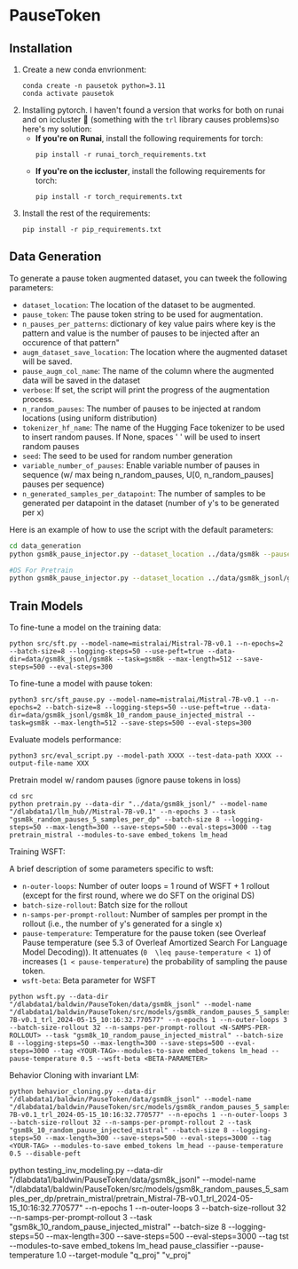 # PauseToken

## Installation

1. Create a new conda envrionment:
    ```
    conda create -n pausetok python=3.11
    conda activate pausetok
    ````
2. Installing pytorch. I haven't found a version that works for both on runai and on iccluster 🥲 (something with the `trl` library causes problems)so here's my solution:
    - **If you're on Runai**, install the following requirements for torch:
        ```
        pip install -r runai_torch_requirements.txt
        ```
    - **If you're on the iccluster**, install the following requirements for torch:
        ```
        pip install -r torch_requirements.txt
        ```
3. Install the rest of the requirements:
    ```
    pip install -r pip_requirements.txt
    ```

## Data Generation

To generate a pause token augmented dataset, you can tweek the following parameters:

- `dataset_location`: The location of the dataset to be augmented.
- `pause_token`: The pause token string to be used for augmentation.
- `n_pauses_per_patterns`:  dictionary of key value pairs where key is the pattern and value is the number of pauses to be injected after an occurence of that pattern"
- `augm_dataset_save_location`: The location where the augmented dataset will be saved.
- `pause_augm_col_name`: The name of the column where the augmented data will be saved in the dataset
- `verbose`: If set, the script will print the progress of the augmentation process.
- `n_random_pauses`: The number of pauses to be injected at random locations (using uniform distribution)
- `tokenizer_hf_name`: The name of the Hugging Face tokenizer to be used to insert random pauses. If None, spaces ' ' will be used to insert random pauses
- `seed`: The seed to be used for random number generation
- `variable_number_of_pauses`: Enable variable number of pauses in sequence (w/ max being n_random_pauses, U[0, n_random_pauses] pauses per sequence)
- `n_generated_samples_per_datapoint`: The number of samples to be generated per datapoint in the dataset (number of y's to be generated per x)

Here is an example of how to use the script with the default parameters:
```bash
cd data_generation
python gsm8k_pause_injector.py --dataset_location ../data/gsm8k --pause_token "<|pause|>" --n_pauses_per_patterns '{"=": 1, "\n": 1," equals ":1, " equal ": 1}' --augm_dataset_save_location ../data/gsm8k_pause_injected --pause_augm_col_name "answer" --verbose --n_random_pauses 0 --tokenizer_hf_name "/dlabdata1/llm_hub//Mistral-7B-v0.1"

#DS For Pretrain
python gsm8k_pause_injector.py --dataset_location ../data/gsm8k_jsonl/gsm8k --pause_token "<|pause|>" --n_pauses_per_patterns '{}' --augm_dataset_save_location ../data/gsm8k_jsonl/gsm8k_random_pauses_5_samples_per_dp --pause_augm_col_name "answer" --verbose --n_random_pauses 100 --tokenizer_hf_name "/dlabdata1/llm_hub//Mistral-7B-v0.1" --variable_number_of_pauses --n_generated_samples_per_datapoint 5 --verbose
```
## Train Models

To fine-tune a model on the training data: 
```
python src/sft.py --model-name=mistralai/Mistral-7B-v0.1 --n-epochs=2 --batch-size=8 --logging-steps=50 --use-peft=true --data-dir=data/gsm8k_jsonl/gsm8k --task=gsm8k --max-length=512 --save-steps=500 --eval-steps=300
```

To fine-tune a model with pause token: 
```
python3 src/sft_pause.py --model-name=mistralai/Mistral-7B-v0.1 --n-epochs=2 --batch-size=8 --logging-steps=50 --use-peft=true --data-dir=data/gsm8k_jsonl/gsm8k_10_random_pause_injected_mistral --task=gsm8k --max-length=512 --save-steps=500 --eval-steps=300
```

Evaluate models performance: 
```
python3 src/eval_script.py --model-path XXXX --test-data-path XXXX --output-file-name XXX
```

Pretrain model w/ random pauses (ignore pause tokens in loss)
```
cd src
python pretrain.py --data-dir "../data/gsm8k_jsonl/" --model-name "/dlabdata1/llm_hub//Mistral-7B-v0.1" --n-epochs 3 --task "gsm8k_random_pauses_5_samples_per_dp" --batch-size 8 --logging-steps=50 --max-length=300 --save-steps=500 --eval-steps=3000 --tag pretrain_mistral --modules-to-save embed_tokens lm_head
```

Training WSFT:

A brief description of some parameters specific to wsft:
- `n-outer-loops`: Number of outer loops = 1 round of WSFT + 1 rollout (except for the first round, where we do SFT on the original DS)
- `batch-size-rollout`: Batch size for the rollout
- `n-samps-per-prompt-rollout`: Number of samples per prompt in the rollout (i.e., the number of y's generated for a single x)
- `pause-temperature`: Temperature for the pause token (see Overleaf Pause temperature (see 5.3 of Overleaf Amortized Search For Language Model Decoding)). It attenuates (`0  \leq pause-temperature < 1`) of increases (`1 < pause-temperature`) the probability of sampling the pause token.
- `wsft-beta`: Beta parameter for WSFT
```
python wsft.py --data-dir "/dlabdata1/baldwin/PauseToken/data/gsm8k_jsonl" --model-name "/dlabdata1/baldwin/PauseToken/src/models/gsm8k_random_pauses_5_samples_per_dp/pretrain_mistral/pretrain_Mistral-7B-v0.1_trl_2024-05-15_10:16:32.770577" --n-epochs 1 --n-outer-loops 3 --batch-size-rollout 32 --n-samps-per-prompt-rollout <N-SAMPS-PER-ROLLOUT> --task "gsm8k_10_random_pause_injected_mistral" --batch-size 8 --logging-steps=50 --max-length=300 --save-steps=500 --eval-steps=3000 --tag <YOUR-TAG>--modules-to-save embed_tokens lm_head --pause-temperature 0.5 --wsft-beta <BETA-PARAMETER>
```

Behavior Cloning with invariant LM:
```
python behavior_cloning.py --data-dir "/dlabdata1/baldwin/PauseToken/data/gsm8k_jsonl" --model-name "/dlabdata1/baldwin/PauseToken/src/models/gsm8k_random_pauses_5_samples_per_dp/pretrain_mistral/pretrain_Mistral-7B-v0.1_trl_2024-05-15_10:16:32.770577" --n-epochs 1 --n-outer-loops 3 --batch-size-rollout 32 --n-samps-per-prompt-rollout 2 --task "gsm8k_10_random_pause_injected_mistral" --batch-size 8 --logging-steps=50 --max-length=300 --save-steps=500 --eval-steps=3000 --tag <YOUR-TAG> --modules-to-save embed_tokens lm_head --pause-temperature 0.5 --disable-peft
```

python testing_inv_modeling.py --data-dir "/dlabdata1/baldwin/PauseToken/data/gsm8k_jsonl" --model-name "/dlabdata1/baldwin/PauseToken/src/models/gsm8k_random_pauses_5_samples_per_dp/pretrain_mistral/pretrain_Mistral-7B-v0.1_trl_2024-05-15_10:16:32.770577" --n-epochs 1 --n-outer-loops 3 --batch-size-rollout 32 --n-samps-per-prompt-rollout 3 --task "gsm8k_10_random_pause_injected_mistral" --batch-size 8 --logging-steps=50 --max-length=300 --save-steps=500 --eval-steps=3000 --tag tst --modules-to-save embed_tokens lm_head pause_classifier --pause-temperature 1.0 --target-module "q_proj" "v_proj"


<!-- ## Train LLaMa -->


<!-- ## Reward Conditioned:
- <ins> train </ins>:
    - **With Mistral**:
        ```
        cd src
        python reward_conditioned.py --data-dir "/dlabdata1/baldwin/PauseToken/data/" --model-name "/dlabdata1/llm_hub/Mistral-7B-v0.1" --n-epochs 1 --task "gsm8k_10_random_pause_injected_mistral" --batch-size 8 --logging-steps=50 --max-length=300 --save-steps=500 --eval-steps=3000 --modules-to-save embed_tokens lm_head
        ```
- <ins> inference </ins>:
    ```
    cd src
    python run_inference_rc.py --model-path <PATH-TO-YOUR-MODEL> --test-data-path /dlabdata1/baldwin/PauseToken/data/gsm8k/test.json --output-filename <NAME-OF-YOUR-OUTPUT-FILE-NAME>
    ``` -->